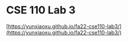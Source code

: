 # CSE 110 Lab 3

[https://yunxiaoxu.github.io/fa22-cse110-lab3/](https://yunxiaoxu.github.io/fa22-cse110-lab3/)
